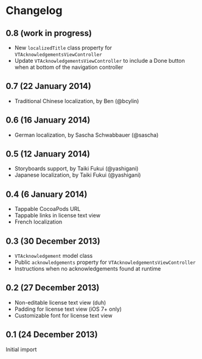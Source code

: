 # Changelog

## 0.8 (work in progress)

- New `localizedTitle` class property for `VTAcknowledgementsViewController`
- Update `VTAcknowledgementsViewController` to include a Done button when at bottom of the navigation controller

## 0.7 (22 January 2014)

- Traditional Chinese localization, by Ben (@bcylin)

## 0.6 (16 January 2014)

- German localization, by Sascha Schwabbauer (@sascha)

## 0.5 (12 January 2014)

- Storyboards support, by Taiki Fukui (@yashigani)
- Japanese localization, by Taiki Fukui (@yashigani)

## 0.4 (6 January 2014)

- Tappable CocoaPods URL
- Tappable links in license text view
- French localization

## 0.3 (30 December 2013)

- `VTAcknowledgement` model class
- Public `acknowledgements` property for `VTAcknowledgementsViewController`
- Instructions when no acknowledgements found at runtime

## 0.2 (27 December 2013)

- Non-editable license text view (duh)
- Padding for license text view (iOS 7+ only)
- Customizable font for license text view

## 0.1 (24 December 2013)

Initial import
